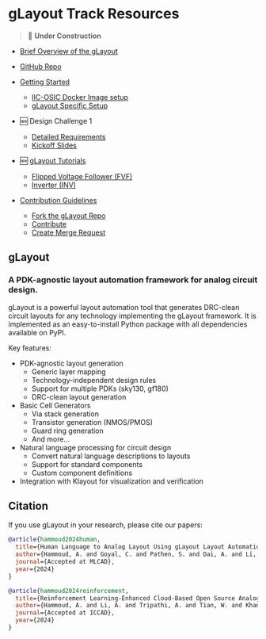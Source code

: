 # gLayout Track Resources

> 🚧 **Under Construction**

- [Brief Overview of the gLayout](./files/gLayout_Overview.pdf)

- [GitHub Repo](https://github.com/ReaLLMASIC/gLayout)
- [Getting Started](https://docs.google.com/document/d/e/2PACX-1vT1jADYn6HAjlp1b3KB7T0nAkxzmT5GXo7NzFjxZ47M9s9H3oyHdoU39wxUscF8DtTNeQ3Egeo_1e1s/pub)

  - [IIC-OSIC Docker Image setup](../IIC-OSIC-TOOLS/README.md)
  - [gLayout Specific Setup](./files/gLayout_Install.md)

- :new: Design Challenge 1
  - [Detailed Requirements](./Challenge.md)
  - [Kickoff Slides](https://docs.google.com/presentation/d/11iUuCnZQZhC-76pMEIqsWOjoYRWxP6tA/edit?slide=id.g369dd00d293_0_563#slide=id.g369dd00d293_0_563)
- :new: [gLayout Tutorials](https://github.com/ReaLLMASIC/gLayout/tree/main/tutorial)
  - [Flipped Voltage Follower (FVF)](https://github.com/ReaLLMASIC/gLayout/blob/main/tutorial/glayout_tutorial_FVF_part1.ipynb)
  - [Inverter (INV)](https://github.com/ReaLLMASIC/gLayout/blob/main/tutorial/glayout_tutorial_INV_part1.ipynb)

- [Contribution Guidelines](https://docs.google.com/document/d/e/2PACX-1vQ9F87BS4lC2H-BhqVhrEeN6cjHAp3Y6hl-7hd66XaX-45H-ELWVnJ2_sHwtAND5Kp36UI816LhIj6x/pub)
  - [Fork the gLayout Repo]() 
  - [Contribute]()
  - [Create Merge Request]()

## gLayout

### A PDK-agnostic layout automation framework for analog circuit design.

gLayout is a powerful layout automation tool that generates DRC-clean circuit layouts for any technology implementing the gLayout framework. It is implemented as an easy-to-install Python package with all dependencies available on PyPI.

Key features:

- PDK-agnostic layout generation
  - Generic layer mapping
  - Technology-independent design rules
  - Support for multiple PDKs (sky130, gf180)
  - DRC-clean layout generation
- Basic Cell Generators
  - Via stack generation
  - Transistor generation (NMOS/PMOS)
  - Guard ring generation
  - And more...
- Natural language processing for circuit design
  - Convert natural language descriptions to layouts
  - Support for standard components
  - Custom component definitions
- Integration with Klayout for visualization and verification

## Citation

If you use gLayout in your research, please cite our papers:

```bibtex
@article{hammoud2024human,
  title={Human Language to Analog Layout Using gLayout Layout Automation Framework},
  author={Hammoud, A. and Goyal, C. and Pathen, S. and Dai, A. and Li, A. and Kielian, G. and Saligane, M.},
  journal={Accepted at MLCAD},
  year={2024}
}

@article{hammoud2024reinforcement,
  title={Reinforcement Learning-Enhanced Cloud-Based Open Source Analog Circuit Generator for Standard and Cryogenic Temperatures in 130-nm and 180-nm OpenPDKs},
  author={Hammoud, A. and Li, A. and Tripathi, A. and Tian, W. and Khandeparkar, H. and Wans, R. and Kielian, G. and Murmann, B. and Sylvester, D. and Saligane, M.},
  journal={Accepted at ICCAD},
  year={2024}
}
```
